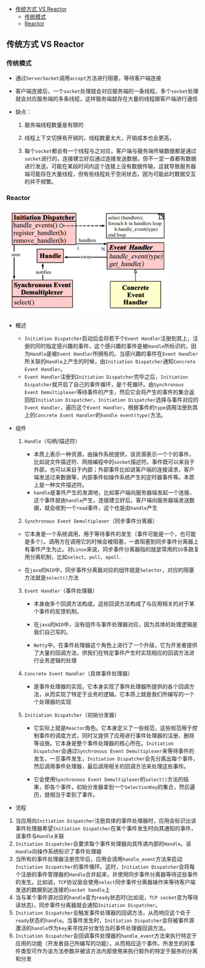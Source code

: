 * [传统方式 VS Reactor](#%E4%BC%A0%E7%BB%9F%E6%96%B9%E5%BC%8F-vs-reactor)
  * [传统模式](#%E4%BC%A0%E7%BB%9F%E6%A8%A1%E5%BC%8F)
  * [Reactor](#reactor)

## 传统方式 VS Reactor

### 传统模式

- 通过`ServerSocket`调用`accept`方法进行阻塞，等待客户端连接

- 客户端连接后，一个`socket`处理就会对应服务端的一条线程，多个`socket`处理就会对应服务端的多条线程，这样服务端就存在大量的线程跟客户端进行通信

- 缺点：

  1. 服务端线程数量是有限的

  2. 线程上下文切换有开销的，线程数量太大，开销成本也会更高，

  3. 每个`socket`都会有一个线程与之对应，客户端与服务端传输数据都是通过`socket`进行的，连接建立好后通过连接发送数据，但不一定一直都有数据进行发送，可能在某段时间内这个连接上没有数据传输，这就导致服务器端可能存在大量线程，但有些线程处于空闲状态，因为可能此时数据交互的并不频繁。

### Reactor

![](../img/reactor_design.png)

- 概述
  - `Initiation Dispatcher`启动后会将若干个`Event Handler`注册到其上，注册的同时指定感兴趣的事件，这个感兴趣的事件是被`Handle`所标识的，因为`Handle`是被`Event Handler`所拥有的。当感兴趣的事件在`Event Handler`所关联的`Handle`上产生的时候，由`Initiation Dispatcher`通知`Concrete Event Handler`。
  - `Event Handler`注册到`Initiation Dispatcher`完毕之后，`Initiation Dispatcher`就开启了自己的事件循环，是个死循环。由`Synchronous Event Demultiplexer`等待事件的产生，然后它会将产生的事件的集合返回给`Initiation Dispatcher`，`Initiation Dispatcher`选择与事件对应的`Event Handler`，遍历这个`Event Handler`，根据事件的`type`调用注册到其上的`Concrete Event Handler`的`handle event(type)`方法。
  
- 组件
  1. `Handle`（句柄/描述符）
     - 本质上表示一种资源，由操作系统提供，该资源表示一个个的事件，比如说文件描述符、网络编程中的`socket`描述符。事件既可以来自于外部，也可以来自于内部；外部事件比如说客户端的连接请求，客户端发送过来数据等，内部事件如操作系统产生的定时器事件等。本质上是一种文件描述符。
     - `handle`是事件产生的发源地，比如客户端向服务器端发起一个连接，这个事件就由`handle`产生，连接建立好后，客户端向服务器端发送数据，就会收到一个`read`事件，这个也是由`handle`产生

  2. `Synchronous Event Demultiplexer`（同步事件分离器）
  - 它本身是一个系统调用，用于等待事件的发生（事件可能是一个，也可能是多个）。调用方在调用它的时候会被阻塞，一直阻塞到同步事件分离器上有事件产生为止。对`Linux`来说，同步事件分离器指的就是常用的`IO`多路复用分离机制，比如`select`、`poll`、`epoll`.
    
  - 在`java`的`NIO`中，同步事件分离器对应的组件就是`Selector`，对应的阻塞方法就是`select()`方法
  3. `Event Handler`（事件处理器）

     - 本身由多个回调方法构成，这些回调方法构成了与应用相关的对于某个事件的反馈机制。

     - 在`java`的`NIO`中，没有组件与事件处理器对应，因为具体的处理逻辑是我们自己写的。

     - `Netty`中，在事件处理器这个角色上进行了一个升级，它为开发者提供了大量的回调方法，供我们在特定事件产生时实现相应的回调方法进行业务逻辑的处理
  4. `Concrete Event Handler`（具体事件处理器）
     - 是事件处理器的实现，它本身实现了事件处理器所提供的各个回调方法，从而实现了特定于业务的逻辑。它本质上就是我们所编写的一个个处理器的实现
  5. `Initiation Dispatcher`（初始分发器）

     - 它实际上就是`Reactor`角色。它本身定义了一些规范，这些规范用于控制事件的调度方式，同时又提供了应用进行事件处理器的注册、删除等设施。它本身是整个事件处理器的核心所在。`Initiation Dispatcher`会通过`Synchronous Event Demultiplexer`来等待事件的发生，一旦事件发生，`Initiation Dispatcher`会先分离出每个事件，然后调用事件处理器，最后调用相关的回调方法来处理这些事件。

     - 它会使用`Synchronous Event Demultiplexer`的`select()`方法的结果，即各个事件，初始分发器拿到一个`SelectionKey`的集合，然后遍历，就相当于拿到了事件。

- 流程

1. 当应用向`Initiation Dispatcher`注册具体的事件处理器时，应用会标识出该事件处理器希望`Initiation Dispatcher`在某个事件发生时向其通知的事件，该事件与`Handle`关联
2. `Initiation Dispatcher`会要求每个事件处理器向其传递内部的`Handle`。该`Handle`向操作系统标识了事件处理器
3. 当所有的事件处理器注册完毕后，应用会调用`handle_event`方法来启动`Initiation Dispatcher`的事件循环。这时，`Initiation Dispatcher`会将每个注册的事件管理器的`Handle`合并起来，并使用同步事件分离器等待这些事件的发生。比如说，`TCP`协议层会使用`select`同步事件分离器操作来等待客户端发送的数据到达连接的`socket handle`上
4. 当与某个事件源对应的`handle`变为`ready`状态时(比如说，`TCP socket`变为等待读状态)，同步事件分离器就会通知`Initiation Dispatcher`。
5. `Initiation Dispatcher`会触发事件处理器的回调方法，从而响应这个处于`ready`状态的`handle`。当事件发生时，`Initiation Dispatcher`会将被事件源激活的`handle`作为`key`来寻找并分发恰当的事件处理器回调方法。
6. `Initiation Dispatcher`会回调事件处理器的`handle_event`方法来执行特定于应用的功能（开发者自己所编写的功能），从而相应这个事件。所发生的的事件类型可作为该方法参数并被该方法内部使用来执行额外的特定于服务的分离和分发